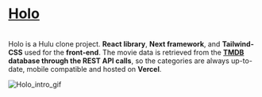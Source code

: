 **<h1>[Holo](https://holo.vercel.app/)</h1>**<br/>
Holo is a Hulu clone project. **React library**, **Next framework**, and **Tailwind-CSS** used for the **front-end**. The movie data is retrieved from the **[TMDB](https://www.themoviedb.org/) database through the REST API calls**, so the categories are always up-to-date, mobile compatible and hosted on **Vercel**.

![Holo_intro_gif](https://user-images.githubusercontent.com/27888823/129086140-dbd51cdf-61cd-4e6b-a958-aacd57f006fd.gif)


